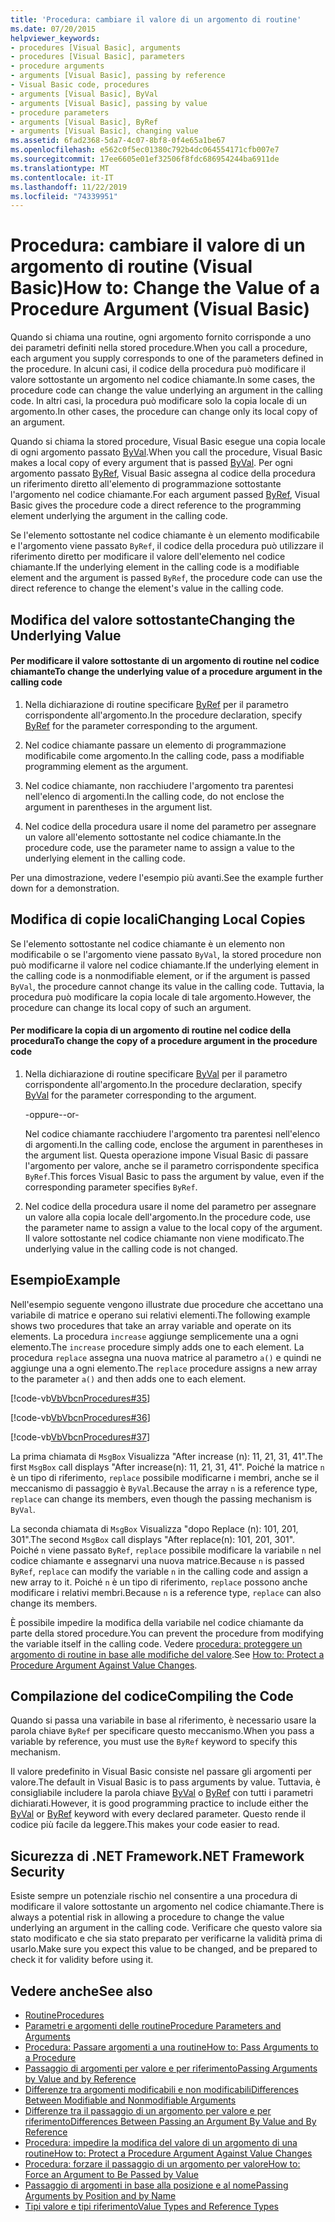 ```yaml
---
title: 'Procedura: cambiare il valore di un argomento di routine'
ms.date: 07/20/2015
helpviewer_keywords:
- procedures [Visual Basic], arguments
- procedures [Visual Basic], parameters
- procedure arguments
- arguments [Visual Basic], passing by reference
- Visual Basic code, procedures
- arguments [Visual Basic], ByVal
- arguments [Visual Basic], passing by value
- procedure parameters
- arguments [Visual Basic], ByRef
- arguments [Visual Basic], changing value
ms.assetid: 6fad2368-5da7-4c07-8bf8-0f4e65a1be67
ms.openlocfilehash: e562c0f5ec01380c792b4dc064554171cfb007e7
ms.sourcegitcommit: 17ee6605e01ef32506f8fdc686954244ba6911de
ms.translationtype: MT
ms.contentlocale: it-IT
ms.lasthandoff: 11/22/2019
ms.locfileid: "74339951"
---
```

# <a name="how-to-change-the-value-of-a-procedure-argument-visual-basic"></a><span data-ttu-id="e2f61-102">Procedura: cambiare il valore di un argomento di routine (Visual Basic)</span><span class="sxs-lookup"><span data-stu-id="e2f61-102">How to: Change the Value of a Procedure Argument (Visual Basic)</span></span>
<span data-ttu-id="e2f61-103">Quando si chiama una routine, ogni argomento fornito corrisponde a uno dei parametri definiti nella stored procedure.</span><span class="sxs-lookup"><span data-stu-id="e2f61-103">When you call a procedure, each argument you supply corresponds to one of the parameters defined in the procedure.</span></span> <span data-ttu-id="e2f61-104">In alcuni casi, il codice della procedura può modificare il valore sottostante un argomento nel codice chiamante.</span><span class="sxs-lookup"><span data-stu-id="e2f61-104">In some cases, the procedure code can change the value underlying an argument in the calling code.</span></span> <span data-ttu-id="e2f61-105">In altri casi, la procedura può modificare solo la copia locale di un argomento.</span><span class="sxs-lookup"><span data-stu-id="e2f61-105">In other cases, the procedure can change only its local copy of an argument.</span></span>  
  
 <span data-ttu-id="e2f61-106">Quando si chiama la stored procedure, Visual Basic esegue una copia locale di ogni argomento passato [ByVal](../../../../visual-basic/language-reference/modifiers/byval.md).</span><span class="sxs-lookup"><span data-stu-id="e2f61-106">When you call the procedure, Visual Basic makes a local copy of every argument that is passed [ByVal](../../../../visual-basic/language-reference/modifiers/byval.md).</span></span> <span data-ttu-id="e2f61-107">Per ogni argomento passato [ByRef](../../../../visual-basic/language-reference/modifiers/byref.md), Visual Basic assegna al codice della procedura un riferimento diretto all'elemento di programmazione sottostante l'argomento nel codice chiamante.</span><span class="sxs-lookup"><span data-stu-id="e2f61-107">For each argument passed [ByRef](../../../../visual-basic/language-reference/modifiers/byref.md), Visual Basic gives the procedure code a direct reference to the programming element underlying the argument in the calling code.</span></span>  
  
 <span data-ttu-id="e2f61-108">Se l'elemento sottostante nel codice chiamante è un elemento modificabile e l'argomento viene passato `ByRef`, il codice della procedura può utilizzare il riferimento diretto per modificare il valore dell'elemento nel codice chiamante.</span><span class="sxs-lookup"><span data-stu-id="e2f61-108">If the underlying element in the calling code is a modifiable element and the argument is passed `ByRef`, the procedure code can use the direct reference to change the element's value in the calling code.</span></span>  
  
## <a name="changing-the-underlying-value"></a><span data-ttu-id="e2f61-109">Modifica del valore sottostante</span><span class="sxs-lookup"><span data-stu-id="e2f61-109">Changing the Underlying Value</span></span>  
  
#### <a name="to-change-the-underlying-value-of-a-procedure-argument-in-the-calling-code"></a><span data-ttu-id="e2f61-110">Per modificare il valore sottostante di un argomento di routine nel codice chiamante</span><span class="sxs-lookup"><span data-stu-id="e2f61-110">To change the underlying value of a procedure argument in the calling code</span></span>  
  
1. <span data-ttu-id="e2f61-111">Nella dichiarazione di routine specificare [ByRef](../../../../visual-basic/language-reference/modifiers/byref.md) per il parametro corrispondente all'argomento.</span><span class="sxs-lookup"><span data-stu-id="e2f61-111">In the procedure declaration, specify [ByRef](../../../../visual-basic/language-reference/modifiers/byref.md) for the parameter corresponding to the argument.</span></span>  
  
2. <span data-ttu-id="e2f61-112">Nel codice chiamante passare un elemento di programmazione modificabile come argomento.</span><span class="sxs-lookup"><span data-stu-id="e2f61-112">In the calling code, pass a modifiable programming element as the argument.</span></span>  
  
3. <span data-ttu-id="e2f61-113">Nel codice chiamante, non racchiudere l'argomento tra parentesi nell'elenco di argomenti.</span><span class="sxs-lookup"><span data-stu-id="e2f61-113">In the calling code, do not enclose the argument in parentheses in the argument list.</span></span>  
  
4. <span data-ttu-id="e2f61-114">Nel codice della procedura usare il nome del parametro per assegnare un valore all'elemento sottostante nel codice chiamante.</span><span class="sxs-lookup"><span data-stu-id="e2f61-114">In the procedure code, use the parameter name to assign a value to the underlying element in the calling code.</span></span>  
  
 <span data-ttu-id="e2f61-115">Per una dimostrazione, vedere l'esempio più avanti.</span><span class="sxs-lookup"><span data-stu-id="e2f61-115">See the example further down for a demonstration.</span></span>  
  
## <a name="changing-local-copies"></a><span data-ttu-id="e2f61-116">Modifica di copie locali</span><span class="sxs-lookup"><span data-stu-id="e2f61-116">Changing Local Copies</span></span>  
 <span data-ttu-id="e2f61-117">Se l'elemento sottostante nel codice chiamante è un elemento non modificabile o se l'argomento viene passato `ByVal`, la stored procedure non può modificarne il valore nel codice chiamante.</span><span class="sxs-lookup"><span data-stu-id="e2f61-117">If the underlying element in the calling code is a nonmodifiable element, or if the argument is passed `ByVal`, the procedure cannot change its value in the calling code.</span></span> <span data-ttu-id="e2f61-118">Tuttavia, la procedura può modificare la copia locale di tale argomento.</span><span class="sxs-lookup"><span data-stu-id="e2f61-118">However, the procedure can change its local copy of such an argument.</span></span>  
  
#### <a name="to-change-the-copy-of-a-procedure-argument-in-the-procedure-code"></a><span data-ttu-id="e2f61-119">Per modificare la copia di un argomento di routine nel codice della procedura</span><span class="sxs-lookup"><span data-stu-id="e2f61-119">To change the copy of a procedure argument in the procedure code</span></span>  
  
1. <span data-ttu-id="e2f61-120">Nella dichiarazione di routine specificare [ByVal](../../../../visual-basic/language-reference/modifiers/byval.md) per il parametro corrispondente all'argomento.</span><span class="sxs-lookup"><span data-stu-id="e2f61-120">In the procedure declaration, specify [ByVal](../../../../visual-basic/language-reference/modifiers/byval.md) for the parameter corresponding to the argument.</span></span>  
  
     <span data-ttu-id="e2f61-121">-oppure-</span><span class="sxs-lookup"><span data-stu-id="e2f61-121">-or-</span></span>  
  
     <span data-ttu-id="e2f61-122">Nel codice chiamante racchiudere l'argomento tra parentesi nell'elenco di argomenti.</span><span class="sxs-lookup"><span data-stu-id="e2f61-122">In the calling code, enclose the argument in parentheses in the argument list.</span></span> <span data-ttu-id="e2f61-123">Questa operazione impone Visual Basic di passare l'argomento per valore, anche se il parametro corrispondente specifica `ByRef`.</span><span class="sxs-lookup"><span data-stu-id="e2f61-123">This forces Visual Basic to pass the argument by value, even if the corresponding parameter specifies `ByRef`.</span></span>  
  
2. <span data-ttu-id="e2f61-124">Nel codice della procedura usare il nome del parametro per assegnare un valore alla copia locale dell'argomento.</span><span class="sxs-lookup"><span data-stu-id="e2f61-124">In the procedure code, use the parameter name to assign a value to the local copy of the argument.</span></span> <span data-ttu-id="e2f61-125">Il valore sottostante nel codice chiamante non viene modificato.</span><span class="sxs-lookup"><span data-stu-id="e2f61-125">The underlying value in the calling code is not changed.</span></span>  
  
## <a name="example"></a><span data-ttu-id="e2f61-126">Esempio</span><span class="sxs-lookup"><span data-stu-id="e2f61-126">Example</span></span>  
 <span data-ttu-id="e2f61-127">Nell'esempio seguente vengono illustrate due procedure che accettano una variabile di matrice e operano sui relativi elementi.</span><span class="sxs-lookup"><span data-stu-id="e2f61-127">The following example shows two procedures that take an array variable and operate on its elements.</span></span> <span data-ttu-id="e2f61-128">La procedura `increase` aggiunge semplicemente una a ogni elemento.</span><span class="sxs-lookup"><span data-stu-id="e2f61-128">The `increase` procedure simply adds one to each element.</span></span> <span data-ttu-id="e2f61-129">La procedura `replace` assegna una nuova matrice al parametro `a()` e quindi ne aggiunge una a ogni elemento.</span><span class="sxs-lookup"><span data-stu-id="e2f61-129">The `replace` procedure assigns a new array to the parameter `a()` and then adds one to each element.</span></span>  
  
 [!code-vb[VbVbcnProcedures#35](~/samples/snippets/visualbasic/VS_Snippets_VBCSharp/VbVbcnProcedures/VB/Class1.vb#35)]  
  
 [!code-vb[VbVbcnProcedures#36](~/samples/snippets/visualbasic/VS_Snippets_VBCSharp/VbVbcnProcedures/VB/Class1.vb#36)]  
  
 [!code-vb[VbVbcnProcedures#37](~/samples/snippets/visualbasic/VS_Snippets_VBCSharp/VbVbcnProcedures/VB/Class1.vb#37)]  
  
 <span data-ttu-id="e2f61-130">La prima chiamata di `MsgBox` Visualizza "After increase (n): 11, 21, 31, 41".</span><span class="sxs-lookup"><span data-stu-id="e2f61-130">The first `MsgBox` call displays "After increase(n): 11, 21, 31, 41".</span></span> <span data-ttu-id="e2f61-131">Poiché la matrice `n` è un tipo di riferimento, `replace` possibile modificarne i membri, anche se il meccanismo di passaggio è `ByVal`.</span><span class="sxs-lookup"><span data-stu-id="e2f61-131">Because the array `n` is a reference type, `replace` can change its members, even though the passing mechanism is `ByVal`.</span></span>  
  
 <span data-ttu-id="e2f61-132">La seconda chiamata di `MsgBox` Visualizza "dopo Replace (n): 101, 201, 301".</span><span class="sxs-lookup"><span data-stu-id="e2f61-132">The second `MsgBox` call displays "After replace(n): 101, 201, 301".</span></span> <span data-ttu-id="e2f61-133">Poiché `n` viene passato `ByRef`, `replace` possibile modificare la variabile `n` nel codice chiamante e assegnarvi una nuova matrice.</span><span class="sxs-lookup"><span data-stu-id="e2f61-133">Because `n` is passed `ByRef`, `replace` can modify the variable `n` in the calling code and assign a new array to it.</span></span> <span data-ttu-id="e2f61-134">Poiché `n` è un tipo di riferimento, `replace` possono anche modificare i relativi membri.</span><span class="sxs-lookup"><span data-stu-id="e2f61-134">Because `n` is a reference type, `replace` can also change its members.</span></span>  
  
 <span data-ttu-id="e2f61-135">È possibile impedire la modifica della variabile nel codice chiamante da parte della stored procedure.</span><span class="sxs-lookup"><span data-stu-id="e2f61-135">You can prevent the procedure from modifying the variable itself in the calling code.</span></span> <span data-ttu-id="e2f61-136">Vedere [procedura: proteggere un argomento di routine in base alle modifiche del valore](./how-to-protect-a-procedure-argument-against-value-changes.md).</span><span class="sxs-lookup"><span data-stu-id="e2f61-136">See [How to: Protect a Procedure Argument Against Value Changes](./how-to-protect-a-procedure-argument-against-value-changes.md).</span></span>  
  
## <a name="compiling-the-code"></a><span data-ttu-id="e2f61-137">Compilazione del codice</span><span class="sxs-lookup"><span data-stu-id="e2f61-137">Compiling the Code</span></span>  
 <span data-ttu-id="e2f61-138">Quando si passa una variabile in base al riferimento, è necessario usare la parola chiave `ByRef` per specificare questo meccanismo.</span><span class="sxs-lookup"><span data-stu-id="e2f61-138">When you pass a variable by reference, you must use the `ByRef` keyword to specify this mechanism.</span></span>  
  
 <span data-ttu-id="e2f61-139">Il valore predefinito in Visual Basic consiste nel passare gli argomenti per valore.</span><span class="sxs-lookup"><span data-stu-id="e2f61-139">The default in Visual Basic is to pass arguments by value.</span></span> <span data-ttu-id="e2f61-140">Tuttavia, è consigliabile includere la parola chiave [ByVal](../../../../visual-basic/language-reference/modifiers/byval.md) o [ByRef](../../../../visual-basic/language-reference/modifiers/byref.md) con tutti i parametri dichiarati.</span><span class="sxs-lookup"><span data-stu-id="e2f61-140">However, it is good programming practice to include either the [ByVal](../../../../visual-basic/language-reference/modifiers/byval.md) or [ByRef](../../../../visual-basic/language-reference/modifiers/byref.md) keyword with every declared parameter.</span></span> <span data-ttu-id="e2f61-141">Questo rende il codice più facile da leggere.</span><span class="sxs-lookup"><span data-stu-id="e2f61-141">This makes your code easier to read.</span></span>  
  
## <a name="net-framework-security"></a><span data-ttu-id="e2f61-142">Sicurezza di .NET Framework</span><span class="sxs-lookup"><span data-stu-id="e2f61-142">.NET Framework Security</span></span>  
 <span data-ttu-id="e2f61-143">Esiste sempre un potenziale rischio nel consentire a una procedura di modificare il valore sottostante un argomento nel codice chiamante.</span><span class="sxs-lookup"><span data-stu-id="e2f61-143">There is always a potential risk in allowing a procedure to change the value underlying an argument in the calling code.</span></span> <span data-ttu-id="e2f61-144">Verificare che questo valore sia stato modificato e che sia stato preparato per verificarne la validità prima di usarlo.</span><span class="sxs-lookup"><span data-stu-id="e2f61-144">Make sure you expect this value to be changed, and be prepared to check it for validity before using it.</span></span>  
  
## <a name="see-also"></a><span data-ttu-id="e2f61-145">Vedere anche</span><span class="sxs-lookup"><span data-stu-id="e2f61-145">See also</span></span>

- [<span data-ttu-id="e2f61-146">Routine</span><span class="sxs-lookup"><span data-stu-id="e2f61-146">Procedures</span></span>](./index.md)
- [<span data-ttu-id="e2f61-147">Parametri e argomenti delle routine</span><span class="sxs-lookup"><span data-stu-id="e2f61-147">Procedure Parameters and Arguments</span></span>](./procedure-parameters-and-arguments.md)
- [<span data-ttu-id="e2f61-148">Procedura: Passare argomenti a una routine</span><span class="sxs-lookup"><span data-stu-id="e2f61-148">How to: Pass Arguments to a Procedure</span></span>](./how-to-pass-arguments-to-a-procedure.md)
- [<span data-ttu-id="e2f61-149">Passaggio di argomenti per valore e per riferimento</span><span class="sxs-lookup"><span data-stu-id="e2f61-149">Passing Arguments by Value and by Reference</span></span>](./passing-arguments-by-value-and-by-reference.md)
- [<span data-ttu-id="e2f61-150">Differenze tra argomenti modificabili e non modificabili</span><span class="sxs-lookup"><span data-stu-id="e2f61-150">Differences Between Modifiable and Nonmodifiable Arguments</span></span>](./differences-between-modifiable-and-nonmodifiable-arguments.md)
- [<span data-ttu-id="e2f61-151">Differenze tra il passaggio di un argomento per valore e per riferimento</span><span class="sxs-lookup"><span data-stu-id="e2f61-151">Differences Between Passing an Argument By Value and By Reference</span></span>](./differences-between-passing-an-argument-by-value-and-by-reference.md)
- [<span data-ttu-id="e2f61-152">Procedura: impedire la modifica del valore di un argomento di una routine</span><span class="sxs-lookup"><span data-stu-id="e2f61-152">How to: Protect a Procedure Argument Against Value Changes</span></span>](./how-to-protect-a-procedure-argument-against-value-changes.md)
- [<span data-ttu-id="e2f61-153">Procedura: forzare il passaggio di un argomento per valore</span><span class="sxs-lookup"><span data-stu-id="e2f61-153">How to: Force an Argument to Be Passed by Value</span></span>](./how-to-force-an-argument-to-be-passed-by-value.md)
- [<span data-ttu-id="e2f61-154">Passaggio di argomenti in base alla posizione e al nome</span><span class="sxs-lookup"><span data-stu-id="e2f61-154">Passing Arguments by Position and by Name</span></span>](./passing-arguments-by-position-and-by-name.md)
- [<span data-ttu-id="e2f61-155">Tipi valore e tipi riferimento</span><span class="sxs-lookup"><span data-stu-id="e2f61-155">Value Types and Reference Types</span></span>](../../../../visual-basic/programming-guide/language-features/data-types/value-types-and-reference-types.md)

